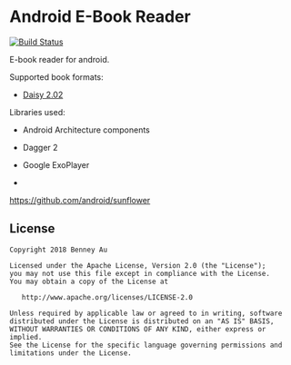 Android E-Book Reader
======================
[![Build Status](https://travis-ci.org/chinwobble/mobile-ebook-player.svg?branch=master)](https://travis-ci.org/chinwobble/mobile-ebook-player)

E-book reader for android.

Supported book formats:
- [Daisy 2.02](http://www.daisy.org/z3986/specifications/daisy_202.html)

Libraries used: 
- Android Architecture components
- Dagger 2 
- Google ExoPlayer

- 
https://github.com/android/sunflower

License
-------

    Copyright 2018 Benney Au

    Licensed under the Apache License, Version 2.0 (the "License");
    you may not use this file except in compliance with the License.
    You may obtain a copy of the License at

       http://www.apache.org/licenses/LICENSE-2.0

    Unless required by applicable law or agreed to in writing, software
    distributed under the License is distributed on an "AS IS" BASIS,
    WITHOUT WARRANTIES OR CONDITIONS OF ANY KIND, either express or implied.
    See the License for the specific language governing permissions and
    limitations under the License.
